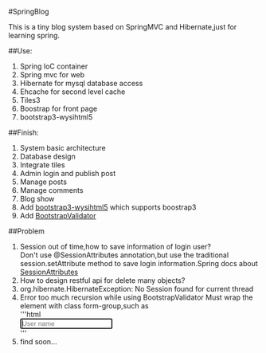 #SpringBlog

This is a tiny blog system based on SpringMVC and Hibernate,just for learning spring.

##Use:

1. Spring IoC container
2. Spring mvc for web
3. Hibernate for mysql database access
4. Ehcache for second level cache
5. Tiles3
6. Boostrap for front page
7. bootstrap3-wysihtml5

##Finish:

1. System basic architecture
2. Database design
3. Integrate tiles
4. Admin login and publish post
5. Manage posts
6. Manage comments
7. Blog show
8. Add [bootstrap3-wysihtml5](https://github.com/schnawel007/bootstrap3-wysihtml5) which supports boostrap3
9. Add [BootstrapValidator](https://github.com/nghuuphuoc/bootstrapvalidator)

##Problem

1. Session out of time,how to save information of login user?  
   Don't use @SessionAttributes annotation,but use the traditional session.setAttribute method to save login information.Spring docs about [SessionAttributes](http://docs.spring.io/spring/docs/3.2.8.RELEASE/javadoc-api/org/springframework/web/bind/annotation/SessionAttributes.html)
2. How to design restful api for delete many objects?
3. org.hibernate.HibernateException: No Session found for current thread
4. Error too much recursion while using BootstrapValidator
   Must wrap the element with class form-group,such as  
   '''html
         <div class="form-group">
           <input name="name"  type="text" class="form-control form-signin-name" placeholder="User name" autofocus>
         </div>
   '''
5. find soon...

